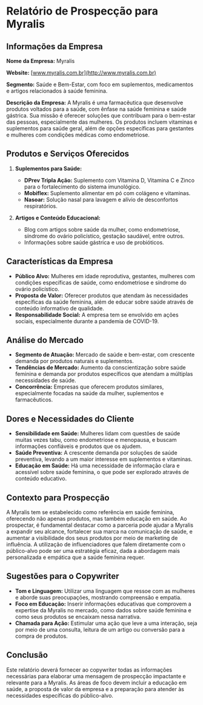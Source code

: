 # Relatório de Prospecção para Myralis

## Informações da Empresa

**Nome da Empresa:** Myralis

**Website:** [www.myralis.com.br](http://www.myralis.com.br)

**Segmento:** Saúde e Bem-Estar, com foco em suplementos, medicamentos e artigos relacionados à saúde feminina.

**Descrição da Empresa:**
A Myralis é uma farmacêutica que desenvolve produtos voltados para a saúde, com ênfase na saúde feminina e saúde gástrica. Sua missão é oferecer soluções que contribuam para o bem-estar das pessoas, especialmente das mulheres. Os produtos incluem vitaminas e suplementos para saúde geral, além de opções específicas para gestantes e mulheres com condições médicas como endometriose.

## Produtos e Serviços Oferecidos

1. **Suplementos para Saúde:**
   - **DPrev Tripla Ação:** Suplemento com Vitamina D, Vitamina C e Zinco para o fortalecimento do sistema imunológico.
   - **Mobiflex:** Suplemento alimentar em pó com colágeno e vitaminas.
   - **Nasoar:** Solução nasal para lavagem e alívio de desconfortos respiratórios.

2. **Artigos e Conteúdo Educacional:**
   - Blog com artigos sobre saúde da mulher, como endometriose, síndrome do ovário policístico, gestação saudável, entre outros.
   - Informações sobre saúde gástrica e uso de probióticos.

## Características da Empresa

- **Público Alvo:** Mulheres em idade reprodutiva, gestantes, mulheres com condições específicas de saúde, como endometriose e síndrome do ovário policístico.
- **Proposta de Valor:** Oferecer produtos que atendam às necessidades específicas da saúde feminina, além de educar sobre saúde através de conteúdo informativo de qualidade.
- **Responsabilidade Social:** A empresa tem se envolvido em ações sociais, especialmente durante a pandemia de COVID-19.

## Análise do Mercado

- **Segmento de Atuação:** Mercado de saúde e bem-estar, com crescente demanda por produtos naturais e suplementos.
- **Tendências de Mercado:** Aumento da conscientização sobre saúde feminina e demanda por produtos específicos que atendam a múltiplas necessidades de saúde.
- **Concorrência:** Empresas que oferecem produtos similares, especialmente focadas na saúde da mulher, suplementos e farmacêuticos.

## Dores e Necessidades do Cliente

- **Sensibilidade em Saúde:** Mulheres lidam com questões de saúde muitas vezes tabu, como endometriose e menopausa, e buscam informações confiáveis e produtos que os ajudem.
- **Saúde Preventiva:** A crescente demanda por soluções de saúde preventiva, levando a um maior interesse em suplementos e vitaminas.
- **Educação em Saúde:** Há uma necessidade de informação clara e acessível sobre saúde feminina, o que pode ser explorado através de conteúdo educativo.

## Contexto para Prospecção

A Myralis tem se estabelecido como referência em saúde feminina, oferecendo não apenas produtos, mas também educação em saúde. Ao prospectar, é fundamental destacar como a parceria pode ajudar a Myralis a expandir seu alcance, fortalecer sua marca na comunicação de saúde, e aumentar a visibilidade dos seus produtos por meio de marketing de influência. A utilização de influenciadores que falem diretamente com o público-alvo pode ser uma estratégia eficaz, dada a abordagem mais personalizada e empática que a saúde feminina requer.

## Sugestões para o Copywriter

- **Tom e Linguagem:** Utilizar uma linguagem que ressoe com as mulheres e aborde suas preocupações, mostrando compreensão e empatia.
- **Foco em Educação:** Inserir informações educativas que comprovem a expertise da Myralis no mercado, como dados sobre saúde feminina e como seus produtos se encaixam nessa narrativa.
- **Chamada para Ação:** Estimular uma ação que leve a uma interação, seja por meio de uma consulta, leitura de um artigo ou conversão para a compra de produtos.

## Conclusão

Este relatório deverá fornecer ao copywriter todas as informações necessárias para elaborar uma mensagem de prospecção impactante e relevante para a Myralis. As áreas de foco devem incluir a educação em saúde, a proposta de valor da empresa e a preparação para atender às necessidades específicas do público-alvo.